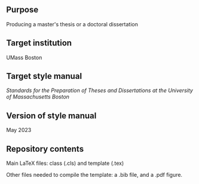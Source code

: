 
Purpose
-------

Producing a master's thesis or a doctoral dissertation

Target  institution
----------

UMass Boston

Target style manual
--------

_Standards for the Preparation of Theses and Dissertations at the University of Massachusetts Boston_

Version of style manual
------------

May 2023

Repository contents 
--------

Main LaTeX files: class (.cls) and template (.tex) 

Other files needed to compile the template: a .bib file, and a .pdf figure.

